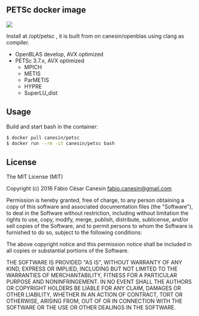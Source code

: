 ## PETSc docker image

[![](https://imagelayers.io/badge/canesin/petsc:latest.svg)](https://imagelayers.io/?images=canesin/petsc:latest)

Install at /opt/petsc , it is built from on canesin/openblas using clang as compiler.

- OpenBLAS develop, AVX optimized
- PETSc 3.7.x, AVX optimized
    - MPICH
    - METIS
    - ParMETIS
    - HYPRE
    - SuperLU_dist

## Usage

Build and start bash in the container:
```bash
$ docker pull canesin/petsc
$ docker run --rm -it canesin/petsc bash
```

## License

The MIT License (MIT)

Copyright (c) 2016 Fábio César Canesin <fabio.canesin@gmail.com>

Permission is hereby granted, free of charge, to any person obtaining a copy
of this software and associated documentation files (the "Software"), to deal
in the Software without restriction, including without limitation the rights
to use, copy, modify, merge, publish, distribute, sublicense, and/or sell
copies of the Software, and to permit persons to whom the Software is
furnished to do so, subject to the following conditions:

The above copyright notice and this permission notice shall be included in all
copies or substantial portions of the Software.

THE SOFTWARE IS PROVIDED "AS IS", WITHOUT WARRANTY OF ANY KIND, EXPRESS OR
IMPLIED, INCLUDING BUT NOT LIMITED TO THE WARRANTIES OF MERCHANTABILITY,
FITNESS FOR A PARTICULAR PURPOSE AND NONINFRINGEMENT. IN NO EVENT SHALL THE
AUTHORS OR COPYRIGHT HOLDERS BE LIABLE FOR ANY CLAIM, DAMAGES OR OTHER
LIABILITY, WHETHER IN AN ACTION OF CONTRACT, TORT OR OTHERWISE, ARISING FROM,
OUT OF OR IN CONNECTION WITH THE SOFTWARE OR THE USE OR OTHER DEALINGS IN THE
SOFTWARE.
